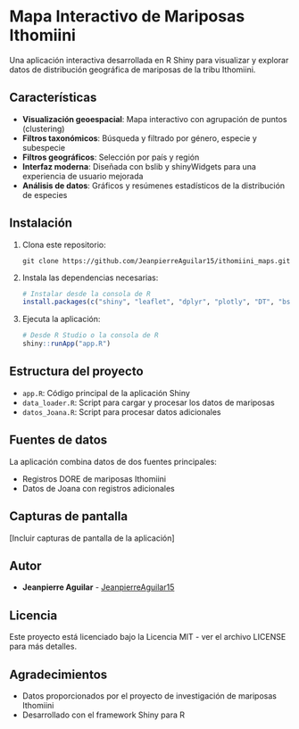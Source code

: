 # Mapa Interactivo de Mariposas Ithomiini

Una aplicación interactiva desarrollada en R Shiny para visualizar y explorar datos de distribución geográfica de mariposas de la tribu Ithomiini.

## Características

- **Visualización geoespacial**: Mapa interactivo con agrupación de puntos (clustering)
- **Filtros taxonómicos**: Búsqueda y filtrado por género, especie y subespecie
- **Filtros geográficos**: Selección por país y región
- **Interfaz moderna**: Diseñada con bslib y shinyWidgets para una experiencia de usuario mejorada
- **Análisis de datos**: Gráficos y resúmenes estadísticos de la distribución de especies

## Instalación

1. Clona este repositorio:
   ```
   git clone https://github.com/JeanpierreAguilar15/ithomiini_maps.git
   ```

2. Instala las dependencias necesarias:
   ```R
   # Instalar desde la consola de R
   install.packages(c("shiny", "leaflet", "dplyr", "plotly", "DT", "bslib", "shinyWidgets", "htmltools", "readxl", "janitor"))
   ```

3. Ejecuta la aplicación:
   ```R
   # Desde R Studio o la consola de R
   shiny::runApp("app.R")
   ```

## Estructura del proyecto

- `app.R`: Código principal de la aplicación Shiny
- `data_loader.R`: Script para cargar y procesar los datos de mariposas
- `datos_Joana.R`: Script para procesar datos adicionales

## Fuentes de datos

La aplicación combina datos de dos fuentes principales:
- Registros DORE de mariposas Ithomiini
- Datos de Joana con registros adicionales

## Capturas de pantalla

[Incluir capturas de pantalla de la aplicación]

## Autor

- **Jeanpierre Aguilar** - [JeanpierreAguilar15](https://github.com/JeanpierreAguilar15)

## Licencia

Este proyecto está licenciado bajo la Licencia MIT - ver el archivo LICENSE para más detalles.

## Agradecimientos

- Datos proporcionados por el proyecto de investigación de mariposas Ithomiini
- Desarrollado con el framework Shiny para R 